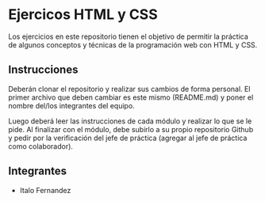 # Ejercicos HTML y CSS

Los ejercicios en este repositorio tienen el objetivo de permitir la práctica de algunos conceptos y técnicas de la programación web con HTML
y CSS.

## Instrucciones

Deberán clonar el repositorio y realizar sus cambios de forma personal. El primer archivo que deben cambiar es este mismo (README.md) y poner el nombre del/los integrantes del equipo. 

Luego deberá leer las instrucciones de cada módulo y realizar lo que se le pide. Al finalizar con el módulo, debe subirlo a su propio repositorio Github y pedir por la verificación del jefe de práctica (agregar al jefe de práctica como colaborador).

## Integrantes

- Italo Fernandez
